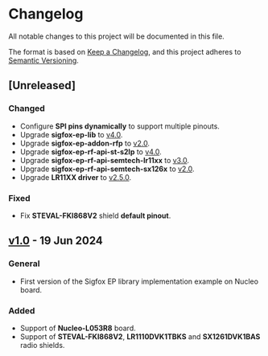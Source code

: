 # Changelog

All notable changes to this project will be documented in this file.

The format is based on [Keep a Changelog](https://keepachangelog.com/en/1.0.0/),
and this project adheres to [Semantic Versioning](https://semver.org/spec/v2.0.0.html).

## [Unreleased]

### Changed

* Configure **SPI pins dynamically** to support multiple pinouts.
* Upgrade **sigfox-ep-lib** to [v4.0](https://github.com/sigfox-tech-radio/sigfox-ep-lib/releases/tag/v4.0).
* Upgrade **sigfox-ep-addon-rfp** to [v2.0](https://github.com/sigfox-tech-radio/sigfox-ep-addon-rfp/releases/tag/v2.0).
* Upgrade **sigfox-ep-rf-api-st-s2lp** to [v4.0](https://github.com/sigfox-tech-radio/sigfox-ep-rf-api-st-s2lp/releases/tag/v4.0).
* Upgrade **sigfox-ep-rf-api-semtech-lr11xx** to [v3.0](https://github.com/sigfox-tech-radio/sigfox-ep-rf-api-semtech-lr11xx/releases/tag/v3.0).
* Upgrade **sigfox-ep-rf-api-semtech-sx126x** to [v2.0](https://github.com/sigfox-tech-radio/sigfox-ep-rf-api-semtech-sx126x/releases/tag/v2.0).
* Upgrade **LR11XX driver** to [v2.5.0](https://github.com/Lora-net/SWDR001/releases/tag/v2.5.0).

### Fixed

* Fix **STEVAL-FKI868V2** shield **default pinout**.

## [v1.0](https://github.com/sigfox-tech-radio/sigfox-ep-example-st-nucleo-xxxxxx/releases/tag/v1.0) - 19 Jun 2024

### General

* First version of the Sigfox EP library implementation example on Nucleo board.

### Added

* Support of **Nucleo-L053R8** board.
* Support of **STEVAL-FKI868V2**, **LR1110DVK1TBKS** and **SX1261DVK1BAS** radio shields.
